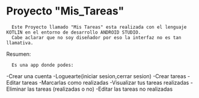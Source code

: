# Proyecto "Mis_Tareas"
      Este Proyecto llamado "Mis Tareas" esta realizada con el lenguaje KOTLIN en el entorno de desarrollo ANDROID STUDIO.
      Cabe aclarar que no soy diseñador por eso la interfaz no es tan llamativa.
      
Resumen:
      
      Es una app donde podes:
-Crear una cuenta
-Loguearte(iniciar sesion,cerrar sesion)
-Crear tareas
-Editar tareas
-Marcarlas como realizadas
-Visualizar tus tareas realizadas
-Eliminar las tareas (realizadas o no)
-Editar las tareas no realizadas
